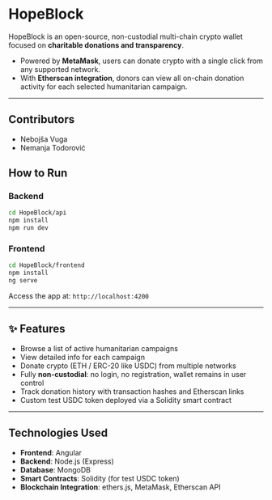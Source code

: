 # HopeBlock
  
HopeBlock is an open-source, non-custodial multi-chain crypto wallet focused on **charitable donations and transparency**.

* Powered by **MetaMask**, users can donate crypto with a single click from any supported network.
* With **Etherscan integration**, donors can view all on-chain donation activity for each selected humanitarian campaign.

---

## Contributors
- Nebojša Vuga
- Nemanja Todorović


## How to Run

### Backend

```bash
cd HopeBlock/api
npm install
npm run dev
```

### Frontend

```bash
cd HopeBlock/frontend
npm install
ng serve
```

Access the app at: `http://localhost:4200`

---

## ✨ Features

* Browse a list of active humanitarian campaigns
* View detailed info for each campaign
* Donate crypto (ETH / ERC-20 like USDC) from multiple networks
* Fully **non-custodial**: no login, no registration, wallet remains in user control
* Track donation history with transaction hashes and Etherscan links
* Custom test USDC token deployed via a Solidity smart contract

---

## Technologies Used

* **Frontend**: Angular
* **Backend**: Node.js (Express)
* **Database**: MongoDB
* **Smart Contracts**: Solidity (for test USDC token)
* **Blockchain Integration**: ethers.js, MetaMask, Etherscan API
